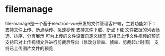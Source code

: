 # filemanage
file-manage是一个基于electron-vue开发的文件管理客户端，主要功能如下：  支持文件上传、断点续传、急速秒传 支持文件下载、断点下载 文件数据的列表筛选、排序、分页展示 可为上传的文件设置自定义标签 支持已上传文件视频的预览 支持已对上传视频文件进行剪裁后导出（修改分辨率、帧率、剪裁起止时间） 支持已上传图片文件的预览
